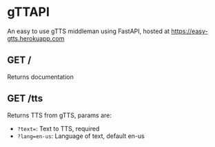 # gTTAPI

An easy to use gTTS middleman using FastAPI, hosted at https://easy-gtts.herokuapp.com

## GET /
Returns documentation
## GET /tts
Returns TTS from gTTS, params are:
* `?text=`: Text to TTS, required
* `?lang=en-us`: Language of text, default en-us

